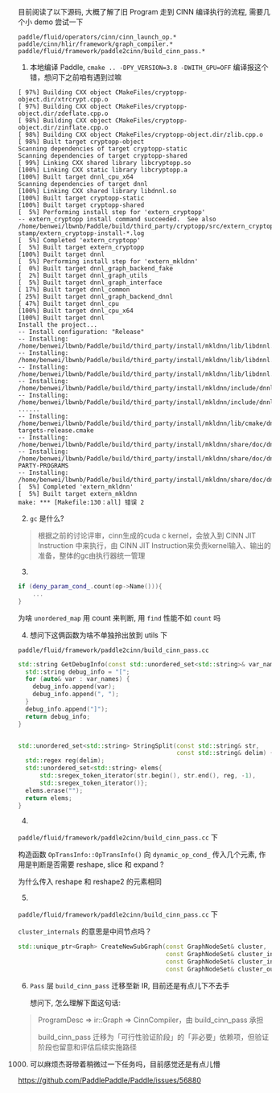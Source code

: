 目前阅读了以下源码, 大概了解了旧 Program 走到 CINN 编译执行的流程, 需要几个小 demo 尝试一下

```
paddle/fluid/operators/cinn/cinn_launch_op.*
paddle/cinn/hlir/framework/graph_compiler.*
paddle/fluid/framework/paddle2cinn/build_cinn_pass.*
```


1. 本地编译 Paddle, `cmake .. -DPY_VERSION=3.8 -DWITH_GPU=OFF` 编译报这个错，想问下之前咱有遇到过嘛

```
[ 97%] Building CXX object CMakeFiles/cryptopp-object.dir/xtrcrypt.cpp.o
[ 97%] Building CXX object CMakeFiles/cryptopp-object.dir/zdeflate.cpp.o
[ 98%] Building CXX object CMakeFiles/cryptopp-object.dir/zinflate.cpp.o
[ 98%] Building CXX object CMakeFiles/cryptopp-object.dir/zlib.cpp.o
[ 98%] Built target cryptopp-object
Scanning dependencies of target cryptopp-static
Scanning dependencies of target cryptopp-shared
[ 99%] Linking CXX shared library libcryptopp.so
[100%] Linking CXX static library libcryptopp.a
[100%] Built target dnnl_cpu_x64
Scanning dependencies of target dnnl
[100%] Linking CXX shared library libdnnl.so
[100%] Built target cryptopp-static
[100%] Built target cryptopp-shared
[  5%] Performing install step for 'extern_cryptopp'
-- extern_cryptopp install command succeeded.  See also /home/benwei/lbwnb/Paddle/build/third_party/cryptopp/src/extern_cryptopp-stamp/extern_cryptopp-install-*.log
[  5%] Completed 'extern_cryptopp'
[  5%] Built target extern_cryptopp
[100%] Built target dnnl
[  5%] Performing install step for 'extern_mkldnn'
[  0%] Built target dnnl_graph_backend_fake
[  2%] Built target dnnl_graph_utils
[  5%] Built target dnnl_graph_interface
[ 17%] Built target dnnl_common
[ 25%] Built target dnnl_graph_backend_dnnl
[ 47%] Built target dnnl_cpu
[100%] Built target dnnl_cpu_x64
[100%] Built target dnnl
Install the project...
-- Install configuration: "Release"
-- Installing: /home/benwei/lbwnb/Paddle/build/third_party/install/mkldnn/lib/libdnnl.so.3.1
-- Installing: /home/benwei/lbwnb/Paddle/build/third_party/install/mkldnn/lib/libdnnl.so.3
-- Installing: /home/benwei/lbwnb/Paddle/build/third_party/install/mkldnn/lib/libdnnl.so
-- Installing: /home/benwei/lbwnb/Paddle/build/third_party/install/mkldnn/include/dnnl.h
-- Installing: /home/benwei/lbwnb/Paddle/build/third_party/install/mkldnn/include/dnnl.hpp
......
-- Installing: /home/benwei/lbwnb/Paddle/build/third_party/install/mkldnn/lib/cmake/dnnl/dnnl-targets-release.cmake
-- Installing: /home/benwei/lbwnb/Paddle/build/third_party/install/mkldnn/share/doc/dnnl/LICENSE
-- Installing: /home/benwei/lbwnb/Paddle/build/third_party/install/mkldnn/share/doc/dnnl/THIRD-PARTY-PROGRAMS
-- Installing: /home/benwei/lbwnb/Paddle/build/third_party/install/mkldnn/share/doc/dnnl/README
[  5%] Completed 'extern_mkldnn'
[  5%] Built target extern_mkldnn
make: *** [Makefile:130：all] 错误 2
```

2. `gc` 是什么?
> 根据之前的讨论评审，cinn生成的cuda c kernel，会放入到 CINN JIT Instruction 中来执行，由 CINN JIT Instruction来负责kernel输入、输出的准备，整体的gc由执行器统一管理


3. 

```c++
if (deny_param_cond_.count(op->Name())){
    ...
}
```
为啥 `unordered_map` 用 count 来判断, 用 `find` 性能不如 `count` 吗


4. 想问下这俩函数为啥不单独拎出放到 utils 下

`paddle/fluid/framework/paddle2cinn/build_cinn_pass.cc`

```c++
std::string GetDebugInfo(const std::unordered_set<std::string>& var_names) {
  std::string debug_info = "[";
  for (auto& var : var_names) {
    debug_info.append(var);
    debug_info.append(", ");
  }
  debug_info.append("]");
  return debug_info;
}


std::unordered_set<std::string> StringSplit(const std::string& str,
                                            const std::string& delim) {
  std::regex reg(delim);
  std::unordered_set<std::string> elems{
      std::sregex_token_iterator(str.begin(), str.end(), reg, -1),
      std::sregex_token_iterator()};
  elems.erase("");
  return elems;
}
```



4. 

`paddle/fluid/framework/paddle2cinn/build_cinn_pass.cc` 下

构造函数 `OpTransInfo::OpTransInfo()` 向 `dynamic_op_cond_` 传入几个元素, 作用是判断是否需要 reshape, slice 和 expand ?

为什么传入 reshape 和 reshape2 的元素相同


5. 

`paddle/fluid/framework/paddle2cinn/build_cinn_pass.cc` 下

`cluster_internals` 的意思是中间节点吗？
```c++
std::unique_ptr<Graph> CreateNewSubGraph(const GraphNodeSet& cluster,
                                         const GraphNodeSet& cluster_internals,
                                         const GraphNodeSet& cluster_inputs,
                                         const GraphNodeSet& cluster_outputs) {
```


6. `Pass` 层 `build_cinn_pass` 迁移至新 IR, 目前还是有点儿下不去手

    想问下, 怎么理解下面这句话:
> ProgramDesc => ir::Graph => CinnCompiler，由 build_cinn_pass 承担
>
> 
> build_cinn_pass 迁移为「可行性验证阶段」的「非必要」依赖项，但验证阶段也留意和评估后续实施路径



1000. 可以麻烦杰哥带着稍微过一下任务吗，目前感觉还是有点儿懵

https://github.com/PaddlePaddle/Paddle/issues/56880